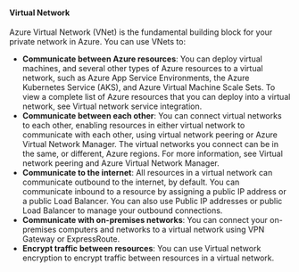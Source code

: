 #### Virtual Network
Azure Virtual Network (VNet) is the fundamental building block for your private network in Azure. You can use VNets to:
- **Communicate between Azure resources**: You can deploy virtual machines, and several other types of Azure resources to a virtual network, such as Azure App Service Environments, the Azure Kubernetes Service (AKS), and Azure Virtual Machine Scale Sets. To view a complete list of Azure resources that you can deploy into a virtual network, see Virtual network service integration.
- **Communicate between each other**: You can connect virtual networks to each other, enabling resources in either virtual network to communicate with each other, using virtual network peering or Azure Virtual Network Manager. The virtual networks you connect can be in the same, or different, Azure regions. For more information, see Virtual network peering and Azure Virtual Network Manager.
- **Communicate to the internet**: All resources in a virtual network can communicate outbound to the internet, by default. You can communicate inbound to a resource by assigning a public IP address or a public Load Balancer. You can also use Public IP addresses or public Load Balancer to manage your outbound connections.
- **Communicate with on-premises networks**: You can connect your on-premises computers and networks to a virtual network using VPN Gateway or ExpressRoute.
- **Encrypt traffic between resources**: You can use Virtual network encryption to encrypt traffic between resources in a virtual network.
